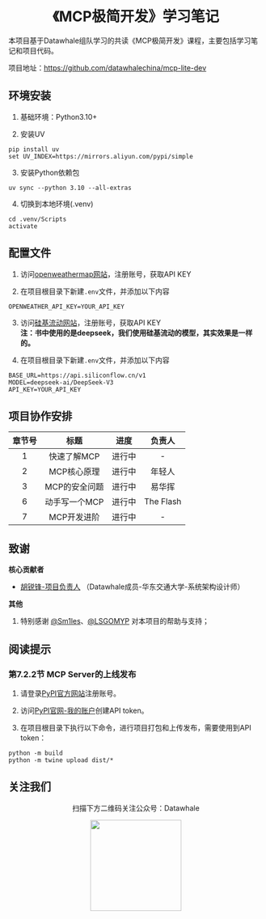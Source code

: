 <div align=center>
<h1>《MCP极简开发》学习笔记</h1>
</div>

本项目基于Datawhale组队学习的共读《MCP极简开发》课程，主要包括学习笔记和项目代码。

项目地址：https://github.com/datawhalechina/mcp-lite-dev

## 环境安装

1. 基础环境：Python3.10+

2. 安装UV
```shell
pip install uv
set UV_INDEX=https://mirrors.aliyun.com/pypi/simple
```

3. 安装Python依赖包
```shell
uv sync --python 3.10 --all-extras
```

4. 切换到本地环境(.venv)
```shell
cd .venv/Scripts
activate
```

## 配置文件

1. 访问[openweathermap网站](https://openweathermap.org/)，注册账号，获取API KEY

2. 在项目根目录下新建`.env`文件，并添加以下内容
```text
OPENWEATHER_API_KEY=YOUR_API_KEY
```

3. 访问[硅基流动网站]()，注册账号，获取API KEY  
**注：书中使用的是deepseek，我们使用硅基流动的模型，其实效果是一样的。**

4. 在项目根目录下新建`.env`文件，并添加以下内容
```text
BASE_URL=https://api.siliconflow.cn/v1
MODEL=deepseek-ai/DeepSeek-V3
API_KEY=YOUR_API_KEY
```

## 项目协作安排

| 章节号 |           标题           | 进度  |    负责人    |
|:---:| :----------------------: |:---:|:---------:| 
|  1  | 快速了解MCP         | 进行中 |     -     | 
|  2  | MCP核心原理                 | 进行中 |    年轻人    |
|  3  | MCP的安全问题                | 进行中 |    易华挥    | 
|  6  | 动手写一个MCP            | 进行中 | The Flash |
|  7  | MCP开发进阶                 |  进行中   |     -     |

## 致谢

**核心贡献者**
- [胡锐锋-项目负责人](https://github.com/Relph1119) （Datawhale成员-华东交通大学-系统架构设计师）

**其他**
1. 特别感谢 [@Sm1les](https://github.com/Sm1les)、[@LSGOMYP](https://github.com/LSGOMYP) 对本项目的帮助与支持；

## 阅读提示

### 第7.2.2节 MCP Server的上线发布

1. 请登录[PyPI官方网站](https://pypi.org/)注册账号。

2. 访问[PyPI官网-我的账户](https://pypi.org/manage/account/)创建API token。

3. 在项目根目录下执行以下命令，进行项目打包和上传发布，需要使用到API token：
```shell
python -m build
python -m twine upload dist/*
```

## 关注我们

<div align=center>
<p>扫描下方二维码关注公众号：Datawhale</p>
<img src="https://raw.githubusercontent.com/datawhalechina/pumpkin-book/master/res/qrcode.jpeg" width = "180" height = "180">
</div>
